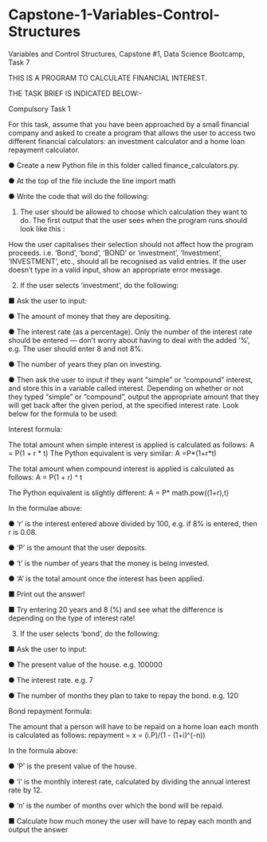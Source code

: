 # Capstone-1-Variables-Control-Structures
Variables and Control Structures, Capstone #1, Data Science Bootcamp, Task 7


THIS IS A PROGRAM TO CALCULATE FINANCIAL INTEREST.

THE TASK BRIEF IS INDICATED BELOW:-


Compulsory Task 1

For this task, assume that you have been approached by a small financial company and asked to create a program that allows the user to access two different financial  calculators: an investment calculator and a home loan repayment calculator.

● Create a new Python file in this folder called finance_calculators.py.

● At the top of the file include the line import math

● Write the code that will do the following:

1. The user should be allowed to choose which calculation they want to do. The first output that the user sees when the program runs should look like this :

How the user capitalises their selection should not affect how the program proceeds. i.e. ‘Bond’, ‘bond’, ‘BOND’ or ‘investment’, ‘Investment’, ‘INVESTMENT’, etc., should all be recognised as valid entries. If the user doesn’t type in a valid input, show an appropriate error message.

2. If the user selects ‘investment’, do the following:

■ Ask the user to input:

● The amount of money that they are depositing.

● The interest rate (as a percentage). Only the number of the interest rate should be entered — don’t worry about having to deal with the added ‘%’, e.g. The user should enter 8 and not 8%.

● The number of years they plan on investing.

● Then ask the user to input if they want “simple” or “compound” interest, and store this in a variable called interest. Depending on whether or not they typed “simple” or “compound”, output the appropriate amount that they will get back after the given period, at the specified interest rate. Look below for the formula to be used:

Interest formula:

The total amount when simple interest is applied is calculated as follows: A = P(1 + r * t) The Python equivalent is very similar: A =P*(1+r*t)

The total amount when compound interest is applied is calculated as follows: A = P(1 + r) ^ t

The Python equivalent is slightly different: A = P* math.pow((1+r),t)

In the formulae above:

● ‘r’ is the interest entered above divided by 100, e.g. if 8% is entered, then r is 0.08.

● ‘P’ is the amount that the user deposits.

● ‘t’ is the number of years that the money is being invested.

● ‘A’ is the total amount once the interest has been applied.

■ Print out the answer!

■ Try entering 20 years and 8 (%) and see what the difference is depending on the type of interest rate!

3. If the user selects ‘bond’, do the following:

■ Ask the user to input:

● The present value of the house. e.g. 100000

● The interest rate. e.g. 7

● The number of months they plan to take to repay the bond. e.g. 120

Bond repayment formula:

The amount that a person will have to be repaid on a home loan each month is calculated as follows: repayment = x = (i.P)/(1 - (1+i)^(-n))

In the formula above:

● ‘P’ is the present value of the house.

● ‘i’ is the monthly interest rate, calculated by dividing the annual interest rate by 12.

● ‘n’ is the number of months over which the bond will be repaid.

■ Calculate how much money the user will have to repay each month and output the answer
